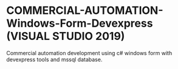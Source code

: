 # COMMERCIAL-AUTOMATION-Windows-Form-Devexpress (VISUAL STUDIO 2019)
Commercial automation development using c# windows form with devexpress tools and mssql database.
